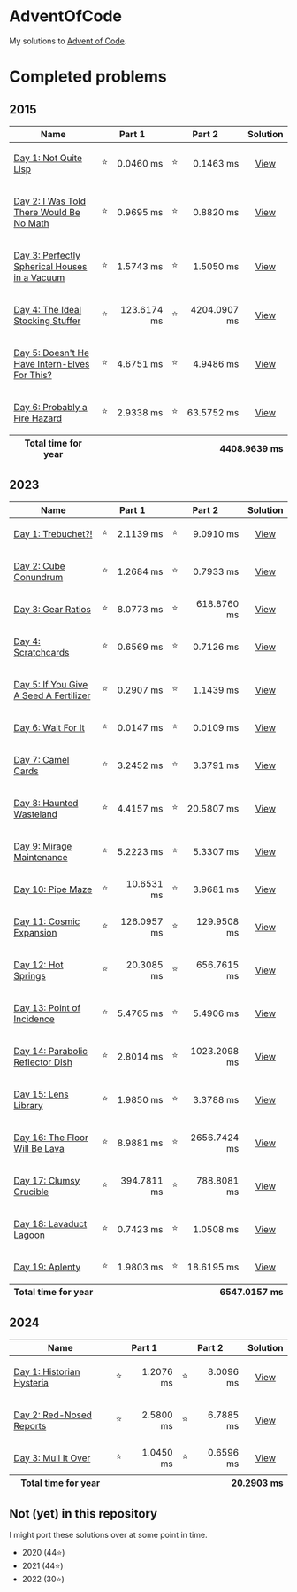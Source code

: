 # AdventOfCode

My solutions to [Advent of Code](https://adventofcode.com/).

# Completed problems

## 2015
<table>
  <thead>
    <tr>
      <th>Name</th>
      <th colspan="2">Part 1</th>
      <th colspan="2">Part 2</th>
      <th colspan="2">Solution</th>
    </tr>
  </thead>
  <tbody>
    <tr>
      <td align="left">

[Day 1: Not Quite Lisp](https://adventofcode.com/2015/day/1)

</td>
      <td>⭐</td>
      <td align="right">0.0460 ms</td>
      <td>⭐</td>
      <td align="right">0.1463 ms</td>
      <td align="center">

[View](https://github.com/stokworks/AdventOfCode/blob/main/days/day2015_01.py)

</td>
    </tr>
    <tr>
      <td align="left">

[Day 2: I Was Told There Would Be No Math](https://adventofcode.com/2015/day/2)

</td>
      <td>⭐</td>
      <td align="right">0.9695 ms</td>
      <td>⭐</td>
      <td align="right">0.8820 ms</td>
      <td align="center">

[View](https://github.com/stokworks/AdventOfCode/blob/main/days/day2015_02.py)

</td>
    </tr>
    <tr>
      <td align="left">

[Day 3: Perfectly Spherical Houses in a Vacuum](https://adventofcode.com/2015/day/3)

</td>
      <td>⭐</td>
      <td align="right">1.5743 ms</td>
      <td>⭐</td>
      <td align="right">1.5050 ms</td>
      <td align="center">

[View](https://github.com/stokworks/AdventOfCode/blob/main/days/day2015_03.py)

</td>
    </tr>
    <tr>
      <td align="left">

[Day 4: The Ideal Stocking Stuffer](https://adventofcode.com/2015/day/4)

</td>
      <td>⭐</td>
      <td align="right">123.6174 ms</td>
      <td>⭐</td>
      <td align="right">4204.0907 ms</td>
      <td align="center">

[View](https://github.com/stokworks/AdventOfCode/blob/main/days/day2015_04.py)

</td>
    </tr>
    <tr>
      <td align="left">

[Day 5: Doesn&apos;t He Have Intern-Elves For This?](https://adventofcode.com/2015/day/5)

</td>
      <td>⭐</td>
      <td align="right">4.6751 ms</td>
      <td>⭐</td>
      <td align="right">4.9486 ms</td>
      <td align="center">

[View](https://github.com/stokworks/AdventOfCode/blob/main/days/day2015_05.py)

</td>
    </tr>
    <tr>
      <td align="left">

[Day 6: Probably a Fire Hazard](https://adventofcode.com/2015/day/6)

</td>
      <td>⭐</td>
      <td align="right">2.9338 ms</td>
      <td>⭐</td>
      <td align="right">63.5752 ms</td>
      <td align="center">

[View](https://github.com/stokworks/AdventOfCode/blob/main/days/day2015_06.py)

</td>
    </tr>
  </tbody>
  <tfoot>
    <tr>
      <th>Total time for year</th>
      <th colspan="5" align="right">4408.9639 ms</th>
    </tr>
  </tfoot>
</table>

## 2023
<table>
  <thead>
    <tr>
      <th>Name</th>
      <th colspan="2">Part 1</th>
      <th colspan="2">Part 2</th>
      <th colspan="2">Solution</th>
    </tr>
  </thead>
  <tbody>
    <tr>
      <td align="left">

[Day 1: Trebuchet?!](https://adventofcode.com/2023/day/1)

</td>
      <td>⭐</td>
      <td align="right">2.1139 ms</td>
      <td>⭐</td>
      <td align="right">9.0910 ms</td>
      <td align="center">

[View](https://github.com/stokworks/AdventOfCode/blob/main/days/day2023_01.py)

</td>
    </tr>
    <tr>
      <td align="left">

[Day 2: Cube Conundrum](https://adventofcode.com/2023/day/2)

</td>
      <td>⭐</td>
      <td align="right">1.2684 ms</td>
      <td>⭐</td>
      <td align="right">0.7933 ms</td>
      <td align="center">

[View](https://github.com/stokworks/AdventOfCode/blob/main/days/day2023_02.py)

</td>
    </tr>
    <tr>
      <td align="left">

[Day 3: Gear Ratios](https://adventofcode.com/2023/day/3)

</td>
      <td>⭐</td>
      <td align="right">8.0773 ms</td>
      <td>⭐</td>
      <td align="right">618.8760 ms</td>
      <td align="center">

[View](https://github.com/stokworks/AdventOfCode/blob/main/days/day2023_03.py)

</td>
    </tr>
    <tr>
      <td align="left">

[Day 4: Scratchcards](https://adventofcode.com/2023/day/4)

</td>
      <td>⭐</td>
      <td align="right">0.6569 ms</td>
      <td>⭐</td>
      <td align="right">0.7126 ms</td>
      <td align="center">

[View](https://github.com/stokworks/AdventOfCode/blob/main/days/day2023_04.py)

</td>
    </tr>
    <tr>
      <td align="left">

[Day 5: If You Give A Seed A Fertilizer](https://adventofcode.com/2023/day/5)

</td>
      <td>⭐</td>
      <td align="right">0.2907 ms</td>
      <td>⭐</td>
      <td align="right">1.1439 ms</td>
      <td align="center">

[View](https://github.com/stokworks/AdventOfCode/blob/main/days/day2023_05.py)

</td>
    </tr>
    <tr>
      <td align="left">

[Day 6: Wait For It](https://adventofcode.com/2023/day/6)

</td>
      <td>⭐</td>
      <td align="right">0.0147 ms</td>
      <td>⭐</td>
      <td align="right">0.0109 ms</td>
      <td align="center">

[View](https://github.com/stokworks/AdventOfCode/blob/main/days/day2023_06.py)

</td>
    </tr>
    <tr>
      <td align="left">

[Day 7: Camel Cards](https://adventofcode.com/2023/day/7)

</td>
      <td>⭐</td>
      <td align="right">3.2452 ms</td>
      <td>⭐</td>
      <td align="right">3.3791 ms</td>
      <td align="center">

[View](https://github.com/stokworks/AdventOfCode/blob/main/days/day2023_07.py)

</td>
    </tr>
    <tr>
      <td align="left">

[Day 8: Haunted Wasteland](https://adventofcode.com/2023/day/8)

</td>
      <td>⭐</td>
      <td align="right">4.4157 ms</td>
      <td>⭐</td>
      <td align="right">20.5807 ms</td>
      <td align="center">

[View](https://github.com/stokworks/AdventOfCode/blob/main/days/day2023_08.py)

</td>
    </tr>
    <tr>
      <td align="left">

[Day 9: Mirage Maintenance](https://adventofcode.com/2023/day/9)

</td>
      <td>⭐</td>
      <td align="right">5.2223 ms</td>
      <td>⭐</td>
      <td align="right">5.3307 ms</td>
      <td align="center">

[View](https://github.com/stokworks/AdventOfCode/blob/main/days/day2023_09.py)

</td>
    </tr>
    <tr>
      <td align="left">

[Day 10: Pipe Maze](https://adventofcode.com/2023/day/10)

</td>
      <td>⭐</td>
      <td align="right">10.6531 ms</td>
      <td>⭐</td>
      <td align="right">3.9681 ms</td>
      <td align="center">

[View](https://github.com/stokworks/AdventOfCode/blob/main/days/day2023_10.py)

</td>
    </tr>
    <tr>
      <td align="left">

[Day 11: Cosmic Expansion](https://adventofcode.com/2023/day/11)

</td>
      <td>⭐</td>
      <td align="right">126.0957 ms</td>
      <td>⭐</td>
      <td align="right">129.9508 ms</td>
      <td align="center">

[View](https://github.com/stokworks/AdventOfCode/blob/main/days/day2023_11.py)

</td>
    </tr>
    <tr>
      <td align="left">

[Day 12: Hot Springs](https://adventofcode.com/2023/day/12)

</td>
      <td>⭐</td>
      <td align="right">20.3085 ms</td>
      <td>⭐</td>
      <td align="right">656.7615 ms</td>
      <td align="center">

[View](https://github.com/stokworks/AdventOfCode/blob/main/days/day2023_12.py)

</td>
    </tr>
    <tr>
      <td align="left">

[Day 13: Point of Incidence](https://adventofcode.com/2023/day/13)

</td>
      <td>⭐</td>
      <td align="right">5.4765 ms</td>
      <td>⭐</td>
      <td align="right">5.4906 ms</td>
      <td align="center">

[View](https://github.com/stokworks/AdventOfCode/blob/main/days/day2023_13.py)

</td>
    </tr>
    <tr>
      <td align="left">

[Day 14: Parabolic Reflector Dish](https://adventofcode.com/2023/day/14)

</td>
      <td>⭐</td>
      <td align="right">2.8014 ms</td>
      <td>⭐</td>
      <td align="right">1023.2098 ms</td>
      <td align="center">

[View](https://github.com/stokworks/AdventOfCode/blob/main/days/day2023_14.py)

</td>
    </tr>
    <tr>
      <td align="left">

[Day 15: Lens Library](https://adventofcode.com/2023/day/15)

</td>
      <td>⭐</td>
      <td align="right">1.9850 ms</td>
      <td>⭐</td>
      <td align="right">3.3788 ms</td>
      <td align="center">

[View](https://github.com/stokworks/AdventOfCode/blob/main/days/day2023_15.py)

</td>
    </tr>
    <tr>
      <td align="left">

[Day 16: The Floor Will Be Lava](https://adventofcode.com/2023/day/16)

</td>
      <td>⭐</td>
      <td align="right">8.9881 ms</td>
      <td>⭐</td>
      <td align="right">2656.7424 ms</td>
      <td align="center">

[View](https://github.com/stokworks/AdventOfCode/blob/main/days/day2023_16.py)

</td>
    </tr>
    <tr>
      <td align="left">

[Day 17: Clumsy Crucible](https://adventofcode.com/2023/day/17)

</td>
      <td>⭐</td>
      <td align="right">394.7811 ms</td>
      <td>⭐</td>
      <td align="right">788.8081 ms</td>
      <td align="center">

[View](https://github.com/stokworks/AdventOfCode/blob/main/days/day2023_17.py)

</td>
    </tr>
    <tr>
      <td align="left">

[Day 18: Lavaduct Lagoon](https://adventofcode.com/2023/day/18)

</td>
      <td>⭐</td>
      <td align="right">0.7423 ms</td>
      <td>⭐</td>
      <td align="right">1.0508 ms</td>
      <td align="center">

[View](https://github.com/stokworks/AdventOfCode/blob/main/days/day2023_18.py)

</td>
    </tr>
    <tr>
      <td align="left">

[Day 19: Aplenty](https://adventofcode.com/2023/day/19)

</td>
      <td>⭐</td>
      <td align="right">1.9803 ms</td>
      <td>⭐</td>
      <td align="right">18.6195 ms</td>
      <td align="center">

[View](https://github.com/stokworks/AdventOfCode/blob/main/days/day2023_19.py)

</td>
    </tr>
  </tbody>
  <tfoot>
    <tr>
      <th>Total time for year</th>
      <th colspan="5" align="right">6547.0157 ms</th>
    </tr>
  </tfoot>
</table>

## 2024
<table>
  <thead>
    <tr>
      <th>Name</th>
      <th colspan="2">Part 1</th>
      <th colspan="2">Part 2</th>
      <th colspan="2">Solution</th>
    </tr>
  </thead>
  <tbody>
    <tr>
      <td align="left">

[Day 1: Historian Hysteria](https://adventofcode.com/2024/day/1)

</td>
      <td>⭐</td>
      <td align="right">1.2076 ms</td>
      <td>⭐</td>
      <td align="right">8.0096 ms</td>
      <td align="center">

[View](https://github.com/stokworks/AdventOfCode/blob/main/days/day2024_01.py)

</td>
    </tr>
    <tr>
      <td align="left">

[Day 2: Red-Nosed Reports](https://adventofcode.com/2024/day/2)

</td>
      <td>⭐</td>
      <td align="right">2.5800 ms</td>
      <td>⭐</td>
      <td align="right">6.7885 ms</td>
      <td align="center">

[View](https://github.com/stokworks/AdventOfCode/blob/main/days/day2024_02.py)

</td>
    </tr>
    <tr>
      <td align="left">

[Day 3: Mull It Over](https://adventofcode.com/2024/day/3)

</td>
      <td>⭐</td>
      <td align="right">1.0450 ms</td>
      <td>⭐</td>
      <td align="right">0.6596 ms</td>
      <td align="center">

[View](https://github.com/stokworks/AdventOfCode/blob/main/days/day2024_03.py)

</td>
    </tr>
  </tbody>
  <tfoot>
    <tr>
      <th>Total time for year</th>
      <th colspan="5" align="right">20.2903 ms</th>
    </tr>
  </tfoot>
</table>


## Not (yet) in this repository

I might port these solutions over at some point in time.
 - 2020 (44⭐)
 - 2021 (44⭐)
 - 2022 (30⭐)